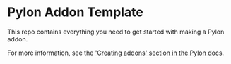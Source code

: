 # Pylon Addon Template

This repo contains everything you need to get started with making a Pylon addon.

For more information, see the [\'Creating addons\' section in the Pylon docs](https://pylonmc.github.io/creating-addons/tutorial-0/).
